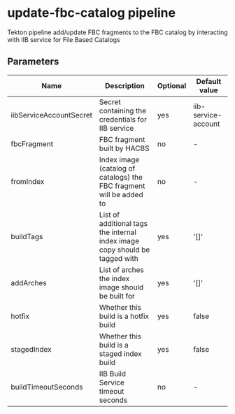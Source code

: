# update-fbc-catalog pipeline

Tekton pipeline add/update FBC fragments to the FBC catalog by interacting with IIB service for File Based Catalogs

## Parameters

| Name                    | Description                                                                 | Optional | Default value       |
|-------------------------|-----------------------------------------------------------------------------|----------|---------------------|
| iibServiceAccountSecret | Secret containing the credentials for IIB service                           |   yes    | iib-service-account |
| fbcFragment             | FBC fragment built by HACBS                                                 |   no     | -                   |
| fromIndex               | Index image (catalog of catalogs) the FBC fragment will be added to         |   no     | -                   |
| buildTags               | List of additional tags the internal index image copy should be tagged with |   yes    | '[]'                |
| addArches               | List of arches the index image should be built for                          |   yes    | '[]'                |
| hotfix                  | Whether this build is a hotfix build                                        |   yes    | false               |
| stagedIndex             | Whether this build is a staged index build                                  |   yes    | false               |
| buildTimeoutSeconds     | IIB Build Service timeout seconds                                           |   no     | -                   |
